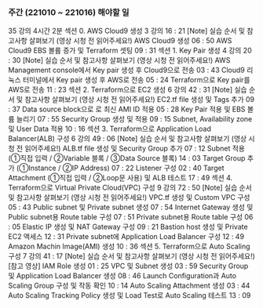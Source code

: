 
### 주간 (221010 ~ 221016) 해야할 일

35 강의
4시간 2분
섹션 0. AWS Cloud9 생성
3 강의
16 : 21
[Note] 실습 순서 및 참고사항 살펴보기 (영상 시청 전 읽어주세요!)
AWS Cloud9 생성
06 : 50
AWS Cloud9 EBS 볼륨 증가 및 Terraform 셋팅
09 : 31
섹션 1. Key Pair 생성
4 강의
20 : 30
[Note] 실습 순서 및 참고사항 살펴보기 (영상 시청 전 읽어주세요!)
AWS Management console에서 Key pair 생성 후 Cloud9으로 전송
03 : 43
Cloud9 리눅스 터미널에서 Key pair 생성 후 AWS로 전송
05 : 24
Terraform으로 Key pair를 AWS로 전송
11 : 23
섹션 2. Terraform으로 EC2 생성
6 강의
42 : 31
[Note] 실습 순서 및 참고사항 살펴보기 (영상 시청 전 읽어주세요!)
EC2.tf file 생성 및 Tags 추가
09 : 37
Data source block으로 로 최신 AMI ID 적용
05 : 28
Key Pair 적용 및 EBS 볼륨 늘리기
07 : 55
Security Group 생성 및 적용
09 : 15
Subnet, Availability zone 및 User Data 적용
10 : 16
섹션 3. Terraform으로 Application Load Balancer(ALB) 구성
6 강의
49 : 06
[Note] 실습 순서 및 참고사항 살펴보기 (영상 시청 전 읽어주세요!)
ALB.tf file 생성 및 Security Group 추가
07 : 12
Subnet 적용 (①직접 입력 / ②Variable 블록 / ③Data Source 블록)
14 : 03
Target Group 추가 (①Instance / ②IP Address)
07 : 22
Listener 구성
02 : 40
Target Attachment (①직접 입력 / ②Loop문 사용) 및 ALB 테스트
17 : 49
섹션 4. Terraform으로 Virtual Private Cloud(VPC) 구성
9 강의
72 : 50
[Note] 실습 순서 및 참고사항 살펴보기 (영상 시청 전 읽어주세요!)
VPC.tf 생성 및 Custom VPC 구성
05 : 43
Public subnet 및 Private subnet 생성
07 : 54
Internet Gateway 생성 및 Public subnet용 Route table 구성
07 : 51
Private subnet용 Route table 구성
06 : 05
Elastic IP 생성 및 NAT Gateway 구성
09 : 21
Bastion host 생성 및 Private EC2 액세스
12 : 31
Private subnet에 Application Load Balancer 구성
12 : 49
Amazon Machin Image(AMI) 생성
10 : 36
섹션 5. Terraform으로 Auto Scaling 구성
7 강의
41 : 17
[Note] 실습 순서 및 참고사항 살펴보기 (영상 시청 전 읽어주세요!)
[참고 영상] IAM Role 생성
01 : 25
VPC 및 Subnet 생성
03 : 59
Security Group 및 Application Load Balancer 생성
08 : 46
Launch Configuration과 Auto Scaling Group 구성 및 작동 확인
10 : 14
Auto Scaling Attachment 생성
03 : 44
Auto Scaling Tracking Policy 생성 및 Load Test로 Auto Scaling 테스트
13 : 09
<!--stackedit_data:
eyJoaXN0b3J5IjpbLTQxMDMyMjk3OSw3NDEwODExNTZdfQ==
-->